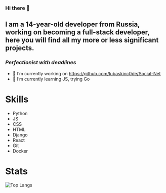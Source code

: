 ### Hi there 👋

## I am a 14-year-old developer from Russia, working on becoming a full-stack developer, here you will find all my more or less significant projects.
### *Perfectionist with deadlines*

- 🔭 I’m currently working on https://github.com/lubaskinc0de/Social-Net
- 🌱 I’m currently learning JS, trying Go

# Skills

- Python
- JS
- CSS
- HTML
- Django
- React
- Git
- Docker

# Stats


![Top Langs](https://github-readme-stats.vercel.app/api/top-langs/?username=lubaskinc0de&hide=javascript,css,scss,html&theme=tokyonight)
